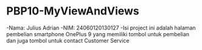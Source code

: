 # PBP10-MyViewAndViews
-Nama: Julius Adrian
-NIM: 24060120130127
-Isi project ini adalah halaman pembelian smartphone OnePlus 9 yang memiliki tombol untuk pembelian dan juga tombol untuk contact Customer Service
